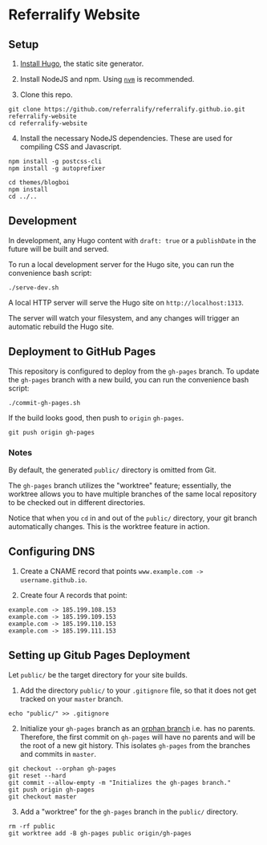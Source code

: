 # Referralify Website

## Setup
1. [Install Hugo](https://gohugo.io/getting-started/installing/), the static site generator.

2. Install NodeJS and npm. Using [`nvm`](https://github.com/nvm-sh/nvm) is recommended.

3. Clone this repo.
```
git clone https://github.com/referralify/referralify.github.io.git referralify-website
cd referralify-website
```

4. Install the necessary NodeJS dependencies. These are used for compiling CSS and Javascript.
```
npm install -g postcss-cli
npm install -g autoprefixer

cd themes/blogboi
npm install
cd ../..
```

## Development
In development, any Hugo content with `draft: true` or a `publishDate` in the future will be built and served.

To run a local development server for the Hugo site, you can run the convenience bash script:
```
./serve-dev.sh
```
A local HTTP server will serve the Hugo site on `http://localhost:1313`.

The server will watch your filesystem, and any changes will trigger an automatic rebuild the Hugo site.

## Deployment to GitHub Pages

This repository is configured to deploy from the `gh-pages` branch.
To update the `gh-pages` branch with a new build, you can run the convenience bash script:
```
./commit-gh-pages.sh
```

If the build looks good, then push to `origin` `gh-pages`.
```
git push origin gh-pages
```

### Notes

By default, the generated `public/` directory is omitted from Git.

The `gh-pages` branch utilizes the "worktree" feature;
essentially, the worktree allows you to have multiple branches of the same local repository to be checked out in different directories.

Notice that when you `cd` in and out of the `public/` directory, your git branch automatically changes.
This is the worktree feature in action.

## Configuring DNS

1. Create a CNAME record that points `www.example.com -> username.github.io`.

2. Create four A records that point:
```
example.com -> 185.199.108.153
example.com -> 185.199.109.153
example.com -> 185.199.110.153
example.com -> 185.199.111.153
```

## Setting up Gitub Pages Deployment
Let `public/` be the target directory for your site builds.

1. Add the directory `public/` to your `.gitignore` file, so that it does not get tracked on your `master` branch.
```
echo "public/" >> .gitignore
```

2. Initialize your `gh-pages` branch as an [orphan branch](https://git-scm.com/docs/git-checkout/#Documentation/git-checkout.txt---orphanltnewbranchgt) i.e. has no parents. Therefore, the first commit on `gh-pages` will have no parents and will be the root of a new git history. This isolates `gh-pages` from the branches and commits in `master`.
```
git checkout --orphan gh-pages
git reset --hard
git commit --allow-empty -m "Initializes the gh-pages branch."
git push origin gh-pages
git checkout master
```

3. Add a "worktree" for the `gh-pages` branch in the `public/` directory.
```
rm -rf public
git worktree add -B gh-pages public origin/gh-pages
```
